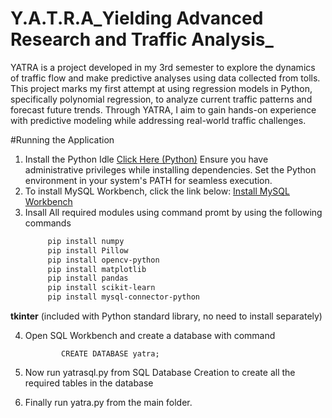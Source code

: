 # Y.A.T.R.A_Yielding Advanced Research and Traffic Analysis_
YATRA is a project developed in my 3rd semester to explore the dynamics of traffic flow and make predictive analyses using data collected from tolls. This project marks my first attempt at using regression models in Python, specifically polynomial regression, to analyze current traffic patterns and forecast future trends. Through YATRA, I aim to gain hands-on experience with predictive modeling while addressing real-world traffic challenges.


#Running the Application 
1. Install the Python Idle [Click Here (Python)](https://www.python.org/downloads/)
    Ensure you have administrative privileges while installing dependencies.
    Set the Python environment in your system's PATH for seamless execution.
2. To install MySQL Workbench, click the link below: [Install MySQL Workbench](https://dev.mysql.com/downloads/workbench/)
3. Insall All required modules using command promt by using the following commands
    ```bash
         pip install numpy
         pip install Pillow
         pip install opencv-python
         pip install matplotlib
         pip install pandas
         pip install scikit-learn
         pip install mysql-connector-python
 **tkinter** (included with Python standard library, no need to install separately)
 
 4. Open SQL Workbench and create a database with command
 
                CREATE DATABASE yatra;
5. Now run yatrasql.py from SQL Database Creation to create all the required tables in the database
6. Finally run yatra.py from the main folder.

